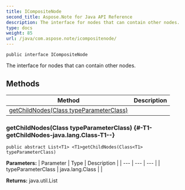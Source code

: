 ```yaml
---
title: ICompositeNode
second_title: Aspose.Note for Java API Reference
description: The interface for nodes that can contain other nodes.
type: docs
weight: 85
url: /java/com.aspose.note/icompositenode/
---
```

```
public interface ICompositeNode
```

The interface for nodes that can contain other nodes.
## Methods

| Method | Description |
| --- | --- |
| [<T1>getChildNodes(Class<T1> typeParameterClass)](#-T1-getChildNodes-java.lang.Class-T1--) |  |
### <T1>getChildNodes(Class<T1> typeParameterClass) {#-T1-getChildNodes-java.lang.Class-T1--}
```
public abstract List<T1> <T1>getChildNodes(Class<T1> typeParameterClass)
```




**Parameters:**
| Parameter | Type | Description |
| --- | --- | --- |
| typeParameterClass | java.lang.Class<T1> |  |

**Returns:**
java.util.List<T1>
